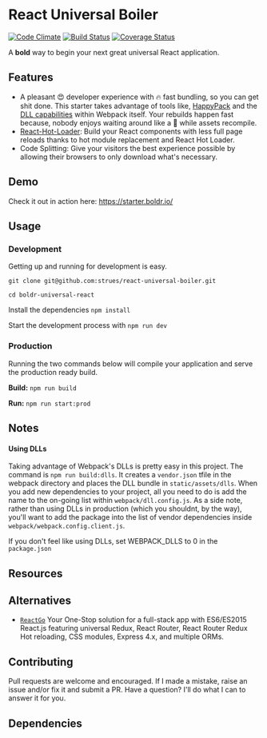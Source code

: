 # React Universal Boiler
[![Code Climate](https://codeclimate.com/github/strues/boldr-universal-react/badges/gpa.svg)](https://codeclimate.com/github/strues/boldr-universal-react)  [![Build Status](https://travis-ci.org/strues/boldr-universal-react.svg?branch=master)](https://travis-ci.org/strues/boldr-universal-react) [![Coverage Status](https://coveralls.io/repos/github/strues/boldr-universal-react/badge.svg?branch=master)](https://coveralls.io/github/strues/boldr-universal-react?branch=master)

A **bold** way to begin your next great universal React application.

## Features
- A pleasant 😍 developer experience with 🔥 fast bundling, so you can get shit done. This starter takes advantage of tools like, [HappyPack](https://github.com/amireh/happypack) and the [DLL capabilities](http://webpack.github.io/docs/list-of-plugins.html#dllplugin) within Webpack itself. Your rebuilds happen fast because, nobody enjoys waiting around like a  🐢  while assets recompile.
- [React-Hot-Loader](https://github.com/gaearon/react-hot-loader): Build your React components with less full page reloads thanks to hot module replacement and React Hot Loader.
- Code Splitting: Give your visitors the best experience possible by allowing their browsers to only download what's necessary.

## Demo

Check it out in action here: https://starter.boldr.io/

## Usage

### Development
Getting up and running for development is easy.

`git clone git@github.com:strues/react-universal-boiler.git`

`cd boldr-universal-react`

Install the dependencies `npm install`

Start the development process with `npm run dev`

### Production
Running the two commands below will compile your application and serve the production ready build.

**Build:** `npm run build`

**Run:** `npm run start:prod`

## Notes
#### Using DLLs
Taking advantage of Webpack's DLLs is pretty easy in this project. The command is `npm run build:dlls`. It creates a `vendor.json` tfile in the webpack directory and places the DLL bundle in `static/assets/dlls`. When you add new dependencies to your project, all you need to do is add the name to the on-going list within `webpack/dll.config.js`. As a side note, rather than using DLLs in production (which you shouldnt, by the way), you'll want to add the package into the list of vendor dependencies inside `webpack/webpack.config.client.js`.

If you don't feel like using DLLs, set WEBPACK_DLLS to 0 in the `package.json`

## Resources


## Alternatives
- [`ReactGo`](https://github.com/reactGo/reactGo)
Your One-Stop solution for a full-stack app with ES6/ES2015 React.js featuring universal Redux, React Router, React Router Redux Hot reloading, CSS modules, Express 4.x, and multiple ORMs.



## Contributing
Pull requests are welcome and encouraged. If I made a mistake, raise an issue and/or fix it and submit a PR. Have a question? I'll do what I can to answer it for you.

## Dependencies

